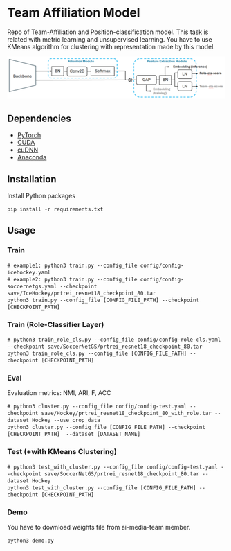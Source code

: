 # Team Affiliation Model
Repo of Team-Affiliation and Position-classification model.
This task is related with metric learning and unsupervised learning.
You have to use KMeans algorithm for clustering with representation made by this model.

![architecture](assets/network-architecture.png)

## Dependencies
* [PyTorch](https://pytorch.org)
* [CUDA](https://developer.nvidia.com/cuda-downloads)
* [cuDNN](https://developer.nvidia.com/cudnn)
* [Anaconda](https://www.anaconda.com/download/)

## Installation
Install Python packages

```shell
pip install -r requirements.txt
```

## Usage
### Train
```shell
# example1: python3 train.py --config_file config/config-icehockey.yaml
# example2: python3 train.py --config_file config/config-soccernetgs.yaml --checkpoint save/IceHockey/prtrei_resnet18_checkpoint_80.tar
python3 train.py --config_file [CONFIG_FILE_PATH] --checkpoint [CHECKPOINT_PATH] 
```

### Train (Role-Classifier Layer)
```shell
# python3 train_role_cls.py --config_file config/config-role-cls.yaml --checkpoint save/SoccerNetGS/prtrei_resnet18_checkpoint_80.tar
python3 train_role_cls.py --config_file [CONFIG_FILE_PATH] --checkpoint [CHECKPOINT_PATH]
```

### Eval
Evaluation metrics: NMI, ARI, F, ACC
```shell
# python3 cluster.py --config_file config/config-test.yaml --checkpoint save/Hockey/prtrei_resnet18_checkpoint_80_with_role.tar --dataset Hockey --use_crop_data
python3 cluster.py --config_file [CONFIG_FILE_PATH] --checkpoint [CHECKPOINT_PATH]  --dataset [DATASET_NAME]
```

### Test (+with KMeans Clustering)
```shell
# python3 test_with_cluster.py --config_file config/config-test.yaml --checkpoint save/SoccerNetGS/prtrei_resnet18_checkpoint_80.tar --dataset Hockey
python3 test_with_cluster.py --config_file [CONFIG_FILE_PATH] --checkpoint [CHECKPOINT_PATH] 
```

### Demo
You have to download weights file from ai-media-team member.
```shell
python3 demo.py
```
